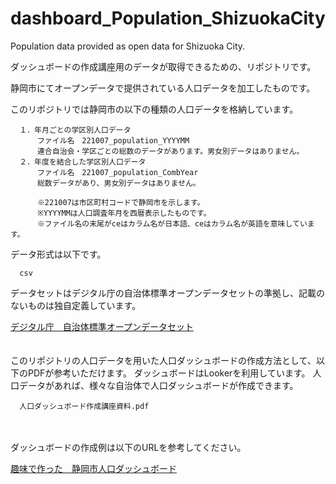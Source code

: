 # dashboard_Population_ShizuokaCity
Population data provided as open data for Shizuoka City.

ダッシュボードの作成講座用のデータが取得できるための、リポジトリです。

静岡市にてオープンデータで提供されている人口データを加工したものです。

このリポジトリでは静岡市の以下の種類の人口データを格納しています。

      １．年月ごとの学区別人口データ
          ファイル名　221007_population_YYYYMM
          連合自治会・学区ごとの総数のデータがあります。男女別データはありません。
      ２．年度を結合した学区別人口データ
          ファイル名　221007_population_CombYear
          総数データがあり、男女別データはありません。
          
          ※221007は市区町村コードで静岡市を示します。
          ※YYYYMMは人口調査年月を西暦表示したものです。
          ※ファイル名の末尾がceはカラム名が日本語、ceはカラム名が英語を意味しています。
          
データ形式は以下です。

      csv
          
データセットはデジタル庁の自治体標準オープンデータセットの準拠し、記載のないものは独自定義しています。

[デジタル庁　自治体標準オープンデータセット](https://www.digital.go.jp/resources/open_data/municipal-standard-data-set-test/?fbclid=IwAR1AisrpdlBnTRR0QHrOXEPAv1wpC4MZxtdtu0KDWcd0cXUH9F-RNYibKVc)
<br>
<br>
<br>
このリポジトリの人口データを用いた人口ダッシュボードの作成方法として、以下のPDFが参考いただけます。
ダッシュボードはLookerを利用しています。
人口データがあれば、様々な自治体で人口ダッシュボードが作成できます。

      人口ダッシュボード作成講座資料.pdf  
<br>
<br>
ダッシュボードの作成例は以下のURLを参考してください。

[趣味で作った　静岡市人口ダッシュボード](https://lookerstudio.google.com/reporting/4b5f3d68-7f27-4c4e-9a50-253889ae45f6)
